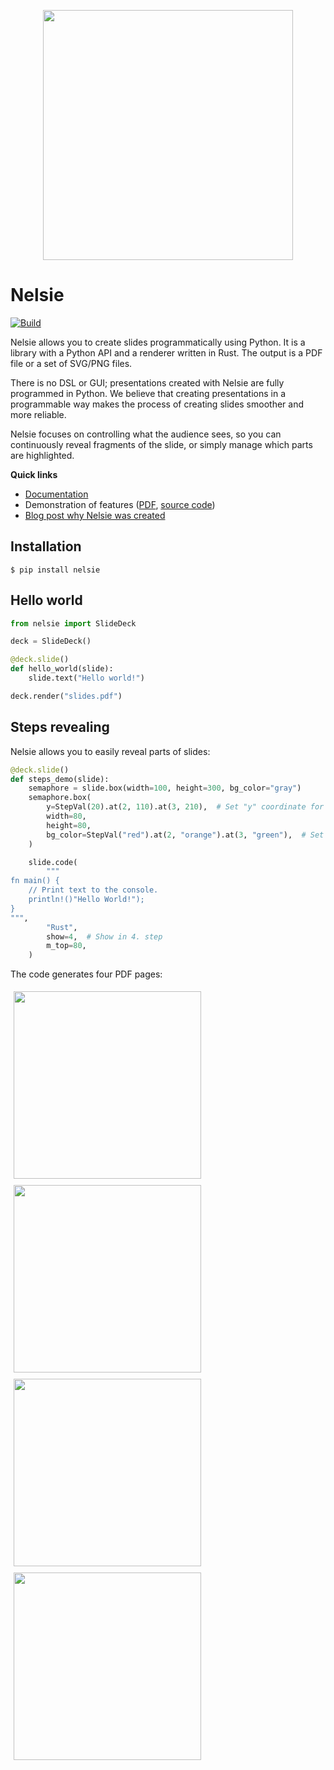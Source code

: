
<p align="center">
<img src='docs/imgs/nelsie-logo.jpg' width='400'>
</p>

# Nelsie

[![Build](https://github.com/spirali/nelsie/actions/workflows/build.yaml/badge.svg?branch=main)](https://github.com/spirali/nelsie/actions/workflows/build.yaml)

Nelsie allows you to create slides programmatically using Python. It is a library
with a Python API and a renderer written in Rust.
The output is a PDF file or a set of SVG/PNG files.

There is no DSL or GUI; presentations created with Nelsie are fully programmed in Python.
We believe that creating presentations in a programmable way
makes the process of creating slides smoother and more reliable.

Nelsie focuses on controlling what the audience sees, so you can continuously reveal fragments of the slide,
or simply manage which parts are highlighted.


**Quick links**

- [Documentation](https://spirali.github.io/nelsie/)
- Demonstration of features ([PDF](https://spirali.github.io/nelsie/pdf/bigdemo.pdf), [source code](examples/bigdemo/bigdemo.py))
- [Blog post why Nelsie was created](https://spirali.github.io/blog/nelsie/)


## Installation

```commandline
$ pip install nelsie
```


## Hello world

```python
from nelsie import SlideDeck

deck = SlideDeck()

@deck.slide()
def hello_world(slide):
    slide.text("Hello world!")

deck.render("slides.pdf")
```

## Steps revealing

Nelsie allows you to easily reveal parts of slides:

```python
@deck.slide()
def steps_demo(slide):
    semaphore = slide.box(width=100, height=300, bg_color="gray")
    semaphore.box(
        y=StepVal(20).at(2, 110).at(3, 210),  # Set "y" coordinate for each step
        width=80,
        height=80,
        bg_color=StepVal("red").at(2, "orange").at(3, "green"),  # Set color for each step
    )

    slide.code(
        """
fn main() {
    // Print text to the console.
    println!()"Hello World!");
}
""",
        "Rust",
        show=4,  # Show in 4. step
        m_top=80,
    )
```

The code generates four  PDF pages:

<p float="left">
  <kbd><img src="docs/imgs/steps/0-1.png" width="300" style="margin: 5px"/></kbd>
  <kbd><img src="docs/imgs/steps/0-2.png" width="300" style="margin: 5px"/></kbd>
  <kbd><img src="docs/imgs/steps/0-3.png" width="300" style="margin: 5px"/></kbd>
  <kbd><img src="docs/imgs/steps/0-4.png" width="300" style="margin: 5px"/></kbd>
</p>
